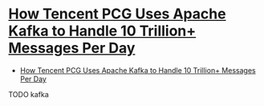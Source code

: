 # [How Tencent PCG Uses Apache Kafka to Handle 10 Trillion+ Messages Per Day](https://www.confluent.io/blog/tencent-kafka-process-10-trillion-messages-per-day/)

- [How Tencent PCG Uses Apache Kafka to Handle 10 Trillion+ Messages Per Day](#how-tencent-pcg-uses-apache-kafka-to-handle-10-trillion-messages-per-day)







TODO kafka